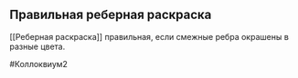 ## Правильная реберная раскраска
[[Реберная раскраска]] правильная, если смежные ребра окрашены в разные цвета.


#Коллоквиум2 